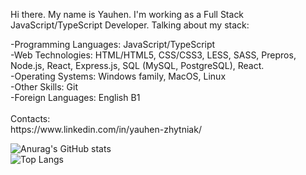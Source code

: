 <p> Hi there. My name is Yauhen. I'm working as a Full Stack JavaScript/TypeScript Developer. Talking about my stack: <p/>

<div> -Programming Languages: JavaScript/TypeScript <div/>
<div> -Web Technologies: HTML/HTML5, CSS/CSS3, LESS, SASS, Prepros, Node.js, React, Express.js, SQL (MySQL, PostgreSQL), React. <div/>
<div> -Operating Systems: Windows family, MacOS, Linux <div/>
<div> -Other Skills: Git <div/>
<div> -Foreign Languages: English B1 <div/>
<br/>
<div> Contacts: <div/>
https://www.linkedin.com/in/yauhen-zhytniak/ 
<p></p>
  
![Anurag's GitHub stats](https://github-readme-stats.vercel.app/api?username=Wihctoh&show_icons=true&theme=github_dark_dimmed)<br/>
![Top Langs](https://github-readme-stats.vercel.app/api/top-langs/?username=Wihctoh&layout=compact&theme=github_dark_dimmed) 
